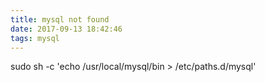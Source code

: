 ```yaml
---
title: mysql not found
date: 2017-09-13 18:42:46
tags: mysql
---
```

sudo sh -c 'echo /usr/local/mysql/bin > /etc/paths.d/mysql'

